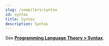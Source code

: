 ```yaml
---
slug: /compilers/syntax
id: syntax
title: Syntax
description: Syntax
---
```


See **[Programming Language Theory > Syntax](/progrmaming-language-theory/syntax)**.
